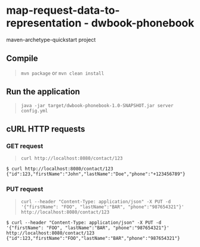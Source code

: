 # map-request-data-to-representation - dwbook-phonebook

maven-archetype-quickstart project

## Compile

> `mvn package` or `mvn clean install`

## Run the application

> `java -jar target/dwbook-phonebook-1.0-SNAPSHOT.jar server config.yml`

## cURL HTTP requests

### GET request

> `curl http://localhost:8080/contact/123`

```
$ curl http://localhost:8080/contact/123
{"id":123,"firstName":"John","lastName":"Doe","phone":"+123456789"}
```

### PUT request

> `curl --header "Content-Type: application/json" -X PUT -d '{"firstName": "FOO", "lastName":"BAR", "phone":"987654321"}' http://localhost:8080/contact/123`

```
$ curl --header "Content-Type: application/json" -X PUT -d '{"firstName": "FOO", "lastName":"BAR", "phone":"987654321"}' http://localhost:8080/contact/123
{"id":123,"firstName":"FOO","lastName":"BAR","phone":"987654321"}
```
